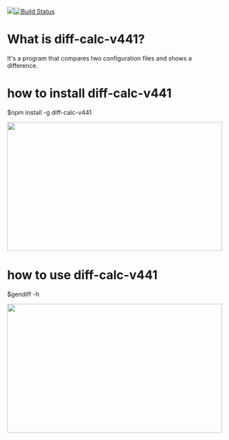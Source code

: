 <a href="https://codeclimate.com/github/sithari41441/project-lvl2-s463/maintainability"><img src="https://api.codeclimate.com/v1/badges/38e9d8714e795f792866/maintainability" /></a>[![Build Status](https://travis-ci.org/sithari41441/project-lvl2-s463.svg?branch=master)](https://travis-ci.org/sithari41441/project-lvl2-s463)

# What is diff-calc-v441?

It's a program that compares two configuration files and shows a difference.


# how to install diff-calc-v441

$npm install -g diff-calc-v441

<a href="https://asciinema.org/a/aqfgxGkZhe91TyCgQb04XGP3J" target="_blank"><img src="https://asciinema.org/a/aqfgxGkZhe91TyCgQb04XGP3J.svg" width="500" height="300" /></a>


# how to use diff-calc-v441

$gendiff -h

<a href="https://asciinema.org/a/UoaSvm2JE3XSCqIBWC5j6OSZx" target="_blank"><img src="https://asciinema.org/a/UoaSvm2JE3XSCqIBWC5j6OSZx.svg" width="500" height="300" /></a>